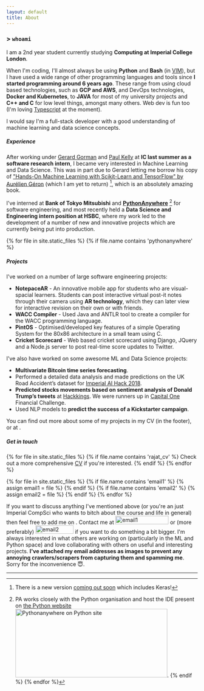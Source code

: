 ```yaml
---
layout: default
title: About
---
```

### > `whoami`
I am a 2nd year student currently studying **Computing at Imperial College London**.
 
When I'm coding, I'll almost always be using **Python** and **Bash** (in <a class="inline-links" href="https://github.com/RajatRasal/vimrc">VIM</a>), but I have used a wide range of other programming languages and tools since **I started programming around 6 years ago**. These range from using cloud based technologies, such as **GCP and AWS**, and DevOps technologies, **Docker and Kubernetes**, to **JAVA** for most of my university projects and **C++ and C** for low level things, amongst many others. Web dev is fun too (I'm loving <a class="inline-links" href="https://medium.com/javascript-scene/the-typescript-tax-132ff4cb175b">Typescript</a> at the moment).

I would say I'm a full-stack developer with a good understanding of machine learning and data science concepts.

##### Experience
After working under <a class="inline-links" href="https://www.imperial.ac.uk/people/g.gorman">Gerard Gorman</a> and <a class="inline-links" href="https://www.imperial.ac.uk/people/p.kelly">Paul Kelly</a> at **IC last summer as a software research intern**, I became very interested in Machine Learning and Data Science. This was in part due to Gerard letting me borrow his copy of <a class="inline-links" href="https://www.amazon.co.uk/Hands-Machine-Learning-Scikit-Learn-TensorFlow/dp/1491962291">"Hands-On Machine Learning with Scikit-Learn and TensorFlow" by Aurélien Géron</a> (which I am yet to return) [^keras], which is an absolutely amazing book. 

[^keras]: There is a new version <a class="inline-links" href="https://www.amazon.co.uk/Hands-Machine-Learning-Scikit-Learn-TensorFlow/dp/1492032646/ref=pd_lpo_sbs_14_img_1/258-0149394-3034873?_encoding=UTF8&psc=1&refRID=D3YB5NMRD2P0RVTAKHM9">coming out soon</a> which includes Keras!

I've interned at **Bank of Tokyo Mitsubishi** and <a class="inline-links" href="https://www.pythonanywhere.com">**PythonAnywhere**</a> [^pa] for software engineering, and most recently held a **Data Science and Engineering intern position at HSBC**, where my work led to the development of a number of new and innovative projects which are currently being put into production.

{% for file in site.static_files %}
{% if file.name contains 'pythonanywhere' %}
[^pa]: PA works closely with the Python organisation and host the IDE present on <a class="inline-links" href="https://www.python.org">the Python website</a> <img src="{{ file.path }}" alt="Pythonanywhere on Python site" width="400" height="180">.
{% endif %}
{% endfor %}

##### Projects
I've worked on a number of large software engineering projects:
- **NotepaceAR** - An innovative mobile app for students who are visual-spacial learners. Students can post interactive virtual post-it notes through their camera using **AR technology**, which they can later view for interactive revision on their own or with friends.
- **WACC Compiler** - Used Java and ANTLR tool to create a compiler for the WACC programming language. 
- **PintOS** - Optimised/developed key features of a simple Operating System for the 80x86 architecture in a small team using C.
- **Cricket Scorecard** - Web based cricket scorecard using Django, JQuery and a Node.js server to post real-time score updates to Twitter.

I've also have worked on some awesome ML and Data Science projects:
- **Multivariate Bitcoin time series forecasting**.
- Performed a detailed data analysis and made predictions on the UK Road Accident’s dataset for <a class="inline-links" href="">Imperial AI Hack 2018</a>.
- **Predicted stocks movements based on sentiment analysis of Donald Trump’s tweets** at <a class="inline-links" href="">Hackkings</a>. We were runners up in <a class="inline-links" href="">Capital One</a> Financial Challenge.
- Used NLP models to **predict the success of a Kickstarter campaign**. 


You can find out more about some of my projects in my CV (in the footer), or at <a href="https://github.com/RajatRasal"><i class="fab fa-github-alt github-ic-inline"></i></a>.

##### Get in touch 
{% for file in site.static_files %}
  {% if file.name contains 'rajat_cv' %}
  Check out a more comprehensive <a class="inline-links" href="{{ file.path }}">CV</a> if you're interested.
  {% endif %}
{% endfor %}

{% for file in site.static_files %}
  {% if file.name contains 'email1' %}
    {% assign email1 = file %}
  {% endif %}
  {% if file.name contains 'email2' %}
    {% assign email2 = file %}
  {% endif %}
{% endfor %}

If you want to discuss anything I've mentioned above (or you're an just Imperial CompSci who wants to bitch about the course and life in general) then feel free to add me on <a href="https://www.facebook.com/rajat.rasal.52"><i class="fab fa-facebook-f facebook-ic-inline"></i></a>. Contact me at <img src="{{ email1.path }}" alt="email1" height="22" width="140"> or (more preferably) <img src="{{ email2.path }}" alt="email2" height="22" width="100"> if you want to do something a bit bigger. I'm always interested in what others are working on (particularly in the ML and Python space) and love collaborating with others on useful and interesting projects. <span class="error">**I've attached my email addresses as images to prevent any annoying crawlers/scrapers from capturing them and spamming me**</span>. Sorry for the inconvenience 😇.

---
